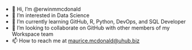 - 👋 Hi, I’m @erwinmmcdonald
- 👀 I’m interested in Data Science 
- 🌱 I’m currently learning GitHub, R, Python, DevOps, and SQL Developer
- 💞️ I’m looking to collaborate on GitHub with other members of my Workspace team
- 📫 How to reach me at maurice.mcdonald@uhub.biz

<!---
erwinmmcdonald/erwinmmcdonald is a ✨ special ✨ repository because its `README.md` (this file) appears on your GitHub profile.
You can click the Preview link to take a look at your changes.
--->

